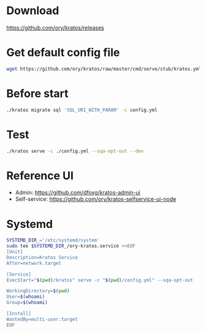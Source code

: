 # Download
https://github.com/ory/kratos/releases

# Get default config file
```sh
wget https://github.com/ory/kratos/raw/master/cmd/serve/stub/kratos.yml
```

# Before start
```sh
./kratos migrate sql 'SQL_URI_WITH_PARAM' -c config.yml
```

# Test
```sh
./kratos serve -c ./config.yml --sqa-opt-out --dev
```

# Reference UI
- Admin: https://github.com/dfoxg/kratos-admin-ui
- Self-service: https://github.com/ory/kratos-selfservice-ui-node

# Systemd
```sh
SYSTEMD_DIR_='/etc/systemd/system'
sudo tee $SYSTEMD_DIR_/ory-kratos.service <<EOF
[Unit]
Description=Kratos Service
After=network.target

[Service]
ExecStart="$(pwd)/kratos" serve -c "$(pwd)/config.yml" --sqa-opt-out

WorkingDirectory=$(pwd)
User=$(whoami)
Group=$(whoami)

[Install]
WantedBy=multi-user.target
EOF
```